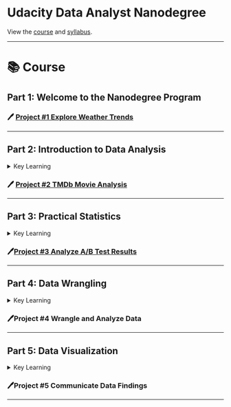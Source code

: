 

#  Udacity Data Analyst Nanodegree 

View the [course](https://www.udacity.com/course/data-analyst-nanodegree--nd002) and [syllabus](https://d20vrrgs8k4bvw.cloudfront.net/documents/en-US/nd002-syllabus_2018-June_v9.pdf).

***

# 📚 Course


## Part 1: Welcome to the Nanodegree Program


### 🖊️ [Project #1 Explore Weather Trends](https://github.com/HockChong/Udacity-Data-Analyst-NanoDegree/tree/main/Project%20%231%20Explore%20Weather%20Trends)


***

## Part 2: Introduction to Data Analysis
<details>
<summary>
Key Learning
</summary>
  
_Learn the data analysis process of wrangling, exploring, analyzing, and communicating data. Work with data in
Python, using libraries like NumPy and Pandas._

- Ananconda
- Juoyter Notebooks
- The Data Analysis Process
- Data Analysis Process - Case Study 1
- Data Analysis Process - Case Study 2
- Programming Workflow for Data Analysis
  
</details>

### 🖊️ [Project #2 TMDb Movie Analysis](https://github.com/HockChong/Udacity-Data-Analyst-NanoDegree/tree/main/Project%20%232%20TMDb%20Movie%20Analysis)


***

## Part 3: Practical Statistics
<details>
<summary>
Key Learning
</summary>

_Learn how to apply inferential statistics and probability to real-world scenarios, such as analyzing A/B tests
and building supervised learning models._

- Descriptive Statistics - Part I
- Descriptive Statistics - Part II
- Admissions Case Study
- Probability
- Binomial Distribution
- Conditional Probability
- Bayes Rule
- Python Probability Practice
- Normal Distribution Theory
- Sampling Distributions and the Central Limit Theorem
- Confidence Intervals
- Hypothesis Testing
- Case Study: A/B Tests
- Regression
- Multiple Linear Regression
- Logistic Regression
- Analyze A/B Test Results
  
 </details>

### 🖊️[Project #3 Analyze A/B Test Results](https://github.com/HockChong/Udacity-Data-Analyst-NanoDegree/tree/main/Project%20%233%20Analyze%20AB%20Test%20Results)

***

## Part 4: Data Wrangling
<details>
<summary>
Key Learning
</summary>
  
_Learn the data wrangling process of gathering, assessing, and cleaning data. Learn to use Python to
wrangle data programmatically and prepare it for analysis._

</details>

### 🖊️Project #4 Wrangle and Analyze Data

***

## Part 5: Data Visualization
<details>
<summary>
Key Learning
</summary>
  
_Learn to apply visualization principles to the data analysis process. Explore data visually at multiple levels to
find insights and create a compelling story._

- Data Visualization in Data Analysis
- Design of Visualizations
- Univariate Exploration of Data
- Bivariate Exploration of Data
- Multivariate Exploration of Data
- Explanatory Visualizations
- Visualization Case Study
- Project - Communicate Data Findings
</details>

### 🖊️Project #5 Communicate Data Findings

***
